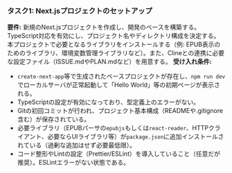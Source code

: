 ### タスク1: Next.jsプロジェクトのセットアップ

**要件:** 新規のNext.jsプロジェクトを作成し、開発のベースを構築する。TypeScript対応を有効にし、プロジェクト名やディレクトリ構成を決定する。本プロジェクトで必要となるライブラリをインストールする（例: EPUB表示のためのライブラリ、環境変数管理ライブラリなど）。また、Clineとの連携に必要な設定ファイル（ISSUE.mdやPLAN.mdなど）を用意する。
**受け入れ条件:**

* `create-next-app`等で生成されたベースプロジェクトが存在し、`npm run dev`でローカルサーバが正常起動して「Hello World」等の初期ページが表示される。
* TypeScriptの設定が有効になっており、型定義上のエラーがない。
* Gitの初回コミットが行われ、プロジェクト基本構成（READMEや.gitignore含む）が保存されている。
* 必要ライブラリ（EPUBパーサの`epubjs`もしくは`react-reader`、HTTPクライアント、必要ならUIライブラリ等）が`package.json`に追加インストールされている（過剰な追加はせず必要最低限）。
* コード整形やLintの設定（Prettier/ESLint）を導入していること（任意だが推奨）。ESLintエラーがない状態である。
